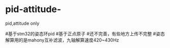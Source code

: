 # pid-attitude-
pid,attitude only

#基于stm32的姿态环pid
#基于正点原子
#还不完善，有些地方上传不完整
#姿态解算用的是mahony互补滤波，九轴解算速度420~430Hz
